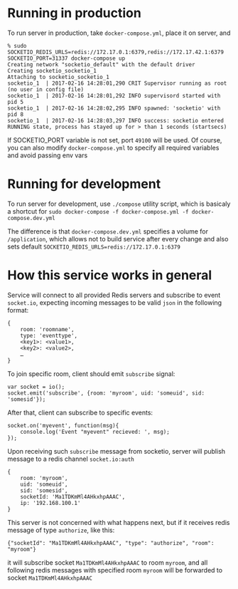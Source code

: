 # Running in production
To run server in production, take `docker-compose.yml`, place it on server, and

    % sudo SOCKETIO_REDIS_URLS=redis://172.17.0.1:6379,redis://172.17.42.1:6379 SOCKETIO_PORT=31337 docker-compose up
    Creating network "socketio_default" with the default driver
    Creating socketio_socketio_1
    Attaching to socketio_socketio_1
    socketio_1  | 2017-02-16 14:28:01,290 CRIT Supervisor running as root (no user in config file)
    socketio_1  | 2017-02-16 14:28:01,292 INFO supervisord started with pid 5
    socketio_1  | 2017-02-16 14:28:02,295 INFO spawned: 'socketio' with pid 8
    socketio_1  | 2017-02-16 14:28:03,297 INFO success: socketio entered RUNNING state, process has stayed up for > than 1 seconds (startsecs)

If SOCKETIO_PORT variable is not set, port `49100` will be used.
Of course, you can also modify `docker-compose.yml` to specify all required 
variables and avoid passing env vars

# Running for development
To run server for development, use `./compose` utility script, which is basicaly
a shortcut for `sudo docker-compose -f docker-compose.yml -f docker-compose.dev.yml`

The difference is that `docker-compose.dev.yml` specifies a volume for `/application`,
which allows not to build service after every change and also sets default
`SOCKETIO_REDIS_URLS=redis://172.17.0.1:6379`

# How this service works in general
Service will connect to all provided Redis servers and subscribe
to event `socket.io`, expecting incoming messages to be valid `json`
in the following format:

    {
        room: 'roomname',
        type: 'eventtype',
        <key1>: <value1>,
        <key2>: <value2>,
        …
    }


To join specific room, client should emit `subscribe` signal:

    var socket = io();
    socket.emit('subscribe', {room: 'myroom', uid: 'someuid', sid: 'somesid'});

After that, client can subscribe to specific events:

    socket.on('myevent', function(msg){
        console.log('Event "myevent" recieved: ', msg);
    });


Upon receiving such `subscribe` message from socketio, server will publish message 
to a redis channel `socket.io:auth`

    {
        room: 'myroom',
        uid: 'someuid',
        sid: 'somesid',
        socketId: 'Ma1TDKmMl4AHkxhpAAAC',
        ip: '192.168.100.1'
    }

This server is not concerned with what happens next, but if it receives 
redis message of type `authorize`, like this:

    {"socketId": "Ma1TDKmMl4AHkxhpAAAC", "type": "authorize", "room": "myroom"}

it will subscribe socket `Ma1TDKmMl4AHkxhpAAAC` to room `myroom`, 
and all following redis messages with specified room `myroom` will be 
forwarded to socket `Ma1TDKmMl4AHkxhpAAAC`
